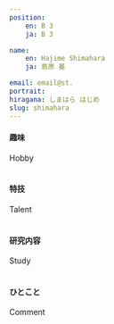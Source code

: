 ```yaml
---
position:
    en: B 3
    ja: B 3

name:
    en: Hajime Shimahara
    ja: 島原 基

email: email@st.
portrait: 
hiragana: しまはら はじめ
slug: shimahara
---
```


#### 趣味
Hobby
<br><br>

#### 特技
Talent
<br><br>

#### 研究内容
Study
<br><br>

#### ひとこと
Comment
<br><br>
